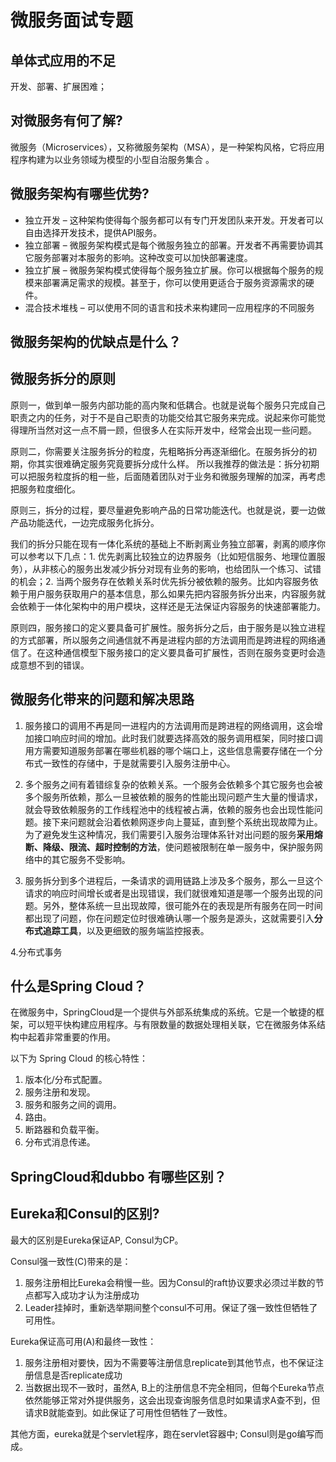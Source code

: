 # 微服务面试专题

## 单体式应用的不足
开发、部署、扩展困难；

## 对微服务有何了解?
微服务（Microservices），又称微服务架构（MSA），是一种架构风格，它将应用程序构建为以业务领域为模型的小型自治服务集合 。

## 微服务架构有哪些优势?
* 独立开发 – 这种架构使得每个服务都可以有专门开发团队来开发。开发者可以自由选择开发技术，提供API服务。
* 独立部署 – 微服务架构模式是每个微服务独立的部署。开发者不再需要协调其它服务部署对本服务的影响。这种改变可以加快部署速度。
* 独立扩展 – 微服务架构模式使得每个服务独立扩展。你可以根据每个服务的规模来部署满足需求的规模。甚至于，你可以使用更适合于服务资源需求的硬件。
* 混合技术堆栈 – 可以使用不同的语言和技术来构建同一应用程序的不同服务

## 微服务架构的优缺点是什么？

## 微服务拆分的原则

原则一，做到单一服务内部功能的高内聚和低耦合。也就是说每个服务只完成自己职责之内的任务，对于不是自己职责的功能交给其它服务来完成。说起来你可能觉得理所当然对这一点不屑一顾，但很多人在实际开发中，经常会出现一些问题。

原则二，你需要关注服务拆分的粒度，先粗略拆分再逐渐细化。在服务拆分的初期，你其实很难确定服务究竟要拆分成什么样。
所以我推荐的做法是：拆分初期可以把服务粒度拆的粗一些，后面随着团队对于业务和微服务理解的加深，再考虑把服务粒度细化。

原则三，拆分的过程，要尽量避免影响产品的日常功能迭代。也就是说，要一边做产品功能迭代，一边完成服务化拆分。

我们的拆分只能在现有一体化系统的基础上不断剥离业务独立部署，剥离的顺序你可以参考以下几点：1. 优先剥离比较独立的边界服务（比如短信服务、地理位置服务），从非核心的服务出发减少拆分对现有业务的影响，也给团队一个练习、试错的机会；2. 当两个服务存在依赖关系时优先拆分被依赖的服务。比如内容服务依赖于用户服务获取用户的基本信息，那么如果先把内容服务拆分出来，内容服务就会依赖于一体化架构中的用户模块，这样还是无法保证内容服务的快速部署能力。

原则四，服务接口的定义要具备可扩展性。服务拆分之后，由于服务是以独立进程的方式部署，所以服务之间通信就不再是进程内部的方法调用而是跨进程的网络通信了。在这种通信模型下服务接口的定义要具备可扩展性，否则在服务变更时会造成意想不到的错误。

## 微服务化带来的问题和解决思路
1. 服务接口的调用不再是同一进程内的方法调用而是跨进程的网络调用，这会增加接口响应时间的增加。此时我们就要选择高效的服务调用框架，同时接口调用方需要知道服务部署在哪些机器的哪个端口上，这些信息需要存储在一个分布式一致性的存储中，于是就需要引入服务注册中心。

2. 多个服务之间有着错综复杂的依赖关系。一个服务会依赖多个其它服务也会被多个服务所依赖，那么一旦被依赖的服务的性能出现问题产生大量的慢请求，就会导致依赖服务的工作线程池中的线程被占满，依赖的服务也会出现性能问题。接下来问题就会沿着依赖网逐步向上蔓延，直到整个系统出现故障为止。为了避免发生这种情况，我们需要引入服务治理体系针对出问题的服务**采用熔断、降级、限流、超时控制的方法**，使问题被限制在单一服务中，保护服务网络中的其它服务不受影响。

3. 服务拆分到多个进程后，一条请求的调用链路上涉及多个服务，那么一旦这个请求的响应时间增长或者是出现错误，我们就很难知道是哪一个服务出现的问题。另外，整体系统一旦出现故障，很可能外在的表现是所有服务在同一时间都出现了问题，你在问题定位时很难确认哪一个服务是源头，这就需要引入**分布式追踪工具**，以及更细致的服务端监控报表。

4.分布式事务

## 什么是Spring Cloud？
在微服务中，SpringCloud是一个提供与外部系统集成的系统。它是一个敏捷的框架，可以短平快构建应用程序。与有限数量的数据处理相关联，它在微服务体系结构中起着非常重要的作用。

以下为 Spring Cloud 的核心特性：
1. 版本化/分布式配置。
2. 服务注册和发现。
3. 服务和服务之间的调用。
3. 路由。
4. 断路器和负载平衡。
5. 分布式消息传递。

## SpringCloud和dubbo 有哪些区别？

## Eureka和Consul的区别?
最大的区别是Eureka保证AP, Consul为CP。

Consul强一致性(C)带来的是：
1. 服务注册相比Eureka会稍慢一些。因为Consul的raft协议要求必须过半数的节点都写入成功才认为注册成功
2. Leader挂掉时，重新选举期间整个consul不可用。保证了强一致性但牺牲了可用性。

Eureka保证高可用(A)和最终一致性：
1. 服务注册相对要快，因为不需要等注册信息replicate到其他节点，也不保证注册信息是否replicate成功
2. 当数据出现不一致时，虽然A, B上的注册信息不完全相同，但每个Eureka节点依然能够正常对外提供服务，这会出现查询服务信息时如果请求A查不到，但请求B就能查到。如此保证了可用性但牺牲了一致性。

其他方面，eureka就是个servlet程序，跑在servlet容器中; Consul则是go编写而成。

